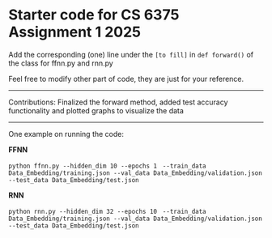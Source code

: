 # Starter code for CS 6375 Assignment 1 2025

Add the corresponding (one) line under the ``[to fill]`` in ``def forward()`` of the class for ffnn.py and rnn.py

Feel free to modify other part of code, they are just for your reference.

---
Contributions: Finalized the forward method, added test accuracy functionality and plotted graphs to visualize the data

---

One example on running the code:

**FFNN**

``python ffnn.py --hidden_dim 10 --epochs 1 ``
``--train_data Data_Embedding/training.json --val_data Data_Embedding/validation.json --test_data Data_Embedding/test.json``


**RNN**

``python rnn.py --hidden_dim 32 --epochs 10 ``
``--train_data Data_Embedding/training.json --val_data Data_Embedding/validation.json --test_data Data_Embedding/test.json``

